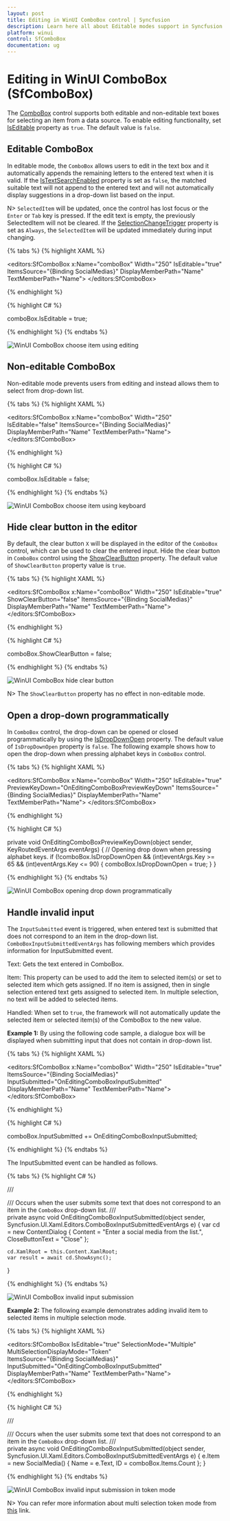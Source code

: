 ```yaml
---
layout: post
title: Editing in WinUI ComboBox control | Syncfusion
description: Learn here all about Editable modes support in Syncfusion WinUI ComboBox (multi-select ComboBox) control and more.
platform: winui
control: SfComboBox
documentation: ug
---
```


# Editing in WinUI ComboBox (SfComboBox)

The [ComboBox](https://help.syncfusion.com/cr/winui/Syncfusion.UI.Xaml.Editors.SfComboBox.html) control supports both editable and non-editable text boxes for selecting an item from a data source. To enable editing functionality, set [IsEditable](https://help.syncfusion.com/cr/winui/Syncfusion.UI.Xaml.Editors.SfComboBox.html#Syncfusion_UI_Xaml_Editors_SfComboBox_IsEditable) property as `true`. The default value is `false`.

## Editable ComboBox

In editable mode, the `ComboBox` allows users to edit in the text box and it automatically appends the remaining letters to the entered text when it is valid. If the [IsTextSearchEnabled](https://help.syncfusion.com/cr/winui/Syncfusion.UIXaml_Editors.Xaml.Editors.SfComboBox.html#Syncfusion_UI__SfComboBox_IsTextSearchEnabled) property is set as `false`, the matched suitable text will not append to the entered text and will not automatically display suggestions in a drop-down list based on the input.

N> `SelectedItem` will be updated, once the control has lost focus or the `Enter` or `Tab` key is pressed. If the edit text is empty, the previously SelectedItem will not be cleared. If the [SelectionChangeTrigger](https://help.syncfusion.com/cr/winui/Syncfusion.UI.Xaml.Editors.SfComboBox.html#Syncfusion_UI_Xaml_Editors_SfComboBox_SelectionChangeTrigger) property is set as `Always`, the `SelectedItem` will be updated immediately during input changing. 

{% tabs %}
{% highlight XAML %}

<editors:SfComboBox x:Name="comboBox"
                    Width="250"
                    IsEditable="true"
                    ItemsSource="{Binding SocialMedias}"
                    DisplayMemberPath="Name"
                    TextMemberPath="Name">
</editors:SfComboBox>

{% endhighlight %}

{% highlight C# %}

comboBox.IsEditable = true;

{% endhighlight %}
{% endtabs %}

![WinUI ComboBox choose item using editing](Editing_images/winui-combobox-edit-mode.gif)

## Non-editable ComboBox

Non-editable mode prevents users from editing and instead allows them to select from drop-down list.

{% tabs %}
{% highlight XAML %}

<editors:SfComboBox x:Name="comboBox"
                    Width="250"
                    IsEditable="false"
                    ItemsSource="{Binding SocialMedias}"
                    DisplayMemberPath="Name"
                    TextMemberPath="Name">
</editors:SfComboBox>

{% endhighlight %}

{% highlight C# %}

comboBox.IsEditable = false;

{% endhighlight %}
{% endtabs %}

![WinUI ComboBox choose item using keyboard](Editing_images/winui-combobox-non-edit-mode.gif)

## Hide clear button in the editor

By default, the clear button `X` will be displayed in the editor of the `ComboBox` control, which can be used to clear the entered input. Hide the clear button in `ComboBox` control using the [ShowClearButton](https://help.syncfusion.com/cr/winui/Syncfusion.UI.Xaml.Editors.SfDropDownListBase.html#Syncfusion_UI_Xaml_Editors_SfDropDownListBase_ShowClearButton) property. The default value of `ShowClearButton` property value is `true`.

{% tabs %}
{% highlight XAML %}

<editors:SfComboBox x:Name="comboBox"
                    Width="250"
                    IsEditable="true"
                    ShowClearButton="false"
                    ItemsSource="{Binding SocialMedias}"
                    DisplayMemberPath="Name"
                    TextMemberPath="Name">
</editors:SfComboBox>

{% endhighlight %}

{% highlight C# %}

comboBox.ShowClearButton = false;

{% endhighlight %}
{% endtabs %}

![WinUI ComboBox hide clear button](Editing_images/winui-combobox-hideclearbutton.png)

N> The `ShowClearButton` property has no effect in non-editable mode.

## Open a drop-down programmatically

In `ComboBox` control, the drop-down can be opened or closed programmatically by using the [IsDropDownOpen](https://help.syncfusion.com/cr/winui/Syncfusion.UI.Xaml.Editors.SfDropDownListBase.html#Syncfusion_UI_Xaml_Editors_SfDropDownListBase_IsDropDownOpen) property. The default value of `IsDropDownOpen` property is `false`. The following example shows how to open the drop-down when pressing alphabet keys in `ComboBox` control.

{% tabs %}
{% highlight XAML %}

<editors:SfComboBox x:Name="comboBox"
                    Width="250"
                    IsEditable="true"
                    PreviewKeyDown="OnEditingComboBoxPreviewKeyDown"
                    ItemsSource="{Binding SocialMedias}"
                    DisplayMemberPath="Name"
                    TextMemberPath="Name">
</editors:SfComboBox>

{% endhighlight %}

{% highlight C# %}

private void OnEditingComboBoxPreviewKeyDown(object sender, KeyRoutedEventArgs eventArgs)
{
    // Opening drop down when pressing alphabet keys.
    if (!comboBox.IsDropDownOpen && (int)eventArgs.Key >= 65 && (int)eventArgs.Key <= 90)
    {
        comboBox.IsDropDownOpen = true;
    }
}

{% endhighlight %}
{% endtabs %}

![WinUI ComboBox opening drop down programmatically](Editing_images/winui-combobox-open-dropdown-programmatically.gif)

## Handle invalid input 

The `InputSubmitted` event is triggered, when entered text is submitted that does not correspond to an item in the drop-down list. `ComboBoxInputSubmittedEventArgs` has following members which provides information for InputSubmitted event.

Text: Gets the text entered in ComboBox.

Item: This property can be used to add the item to selected item(s) or set to selected item which gets assigned.
      If no item is assigned, then in single selection entered text gets assigned to selected item. In multiple selection, no text will be added to selected items.

Handled: When set to `true`, the framework will not automatically update the selected item or selected item(s) of the ComboBox to the new value.

**Example 1:** By using the following code sample, a dialogue box will be displayed when submitting input that does not contain in drop-down list.

{% tabs %}
{% highlight XAML %}

<editors:SfComboBox x:Name="comboBox"
                    Width="250"
                    IsEditable="true"
                    ItemsSource="{Binding SocialMedias}"
                    InputSubmitted="OnEditingComboBoxInputSubmitted"
                    DisplayMemberPath="Name"
                    TextMemberPath="Name">
</editors:SfComboBox>

{% endhighlight %}

{% highlight C# %}

comboBox.InputSubmitted += OnEditingComboBoxInputSubmitted;

{% endhighlight %}
{% endtabs %}

The InputSubmitted event can be handled as follows.

{% tabs %}
{% highlight C# %}

/// <summary>
/// Occurs when the user submits some text that does not correspond to an item in the `ComboBox` drop-down list.
/// </summary>
private async void OnEditingComboBoxInputSubmitted(object sender, Syncfusion.UI.Xaml.Editors.ComboBoxInputSubmittedEventArgs e)
{
    var cd = new ContentDialog
    {
        Content = "Enter a social media from the list.",
        CloseButtonText = "Close"
    };

    cd.XamlRoot = this.Content.XamlRoot;
    var result = await cd.ShowAsync();
}

{% endhighlight %}
{% endtabs %}

![WinUI ComboBox invalid input submission](Editing_images/winui-combobox-invalid-input-submission.png)

**Example 2:** The following example demonstrates adding invalid item to selected items in multiple selection mode.

{% tabs %}
{% highlight XAML %}

<editors:SfComboBox IsEditable="true"
                    SelectionMode="Multiple"
                    MultiSelectionDisplayMode="Token"  
                    ItemsSource="{Binding SocialMedias}"
                    InputSubmitted="OnEditingComboBoxInputSubmitted"
                    DisplayMemberPath="Name"
                    TextMemberPath="Name">
</editors:SfComboBox>

{% endhighlight %}

{% highlight C# %}

/// <summary>
/// Occurs when the user submits some text that does not correspond to an item in the `ComboBox` drop-down list.
/// </summary>
private async void OnEditingComboBoxInputSubmitted(object sender, Syncfusion.UI.Xaml.Editors.ComboBoxInputSubmittedEventArgs e)
{
    e.Item = new SocialMedia() { Name = e.Text, ID = comboBox.Items.Count };
}

{% endhighlight %}
{% endtabs %}

![WinUI ComboBox invalid input submission in token mode](Editing_images/winui-combobox-invalid-input-submission-in-token-mode.png)

N> You can refer more information about multi selection token mode from [this](https://help.syncfusion.com/winui/combobox/selection#multiple-selection) link.